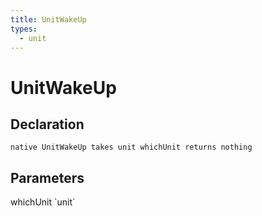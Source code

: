 ```yaml
---
title: UnitWakeUp
types:
  - unit
---
```


# UnitWakeUp

## Declaration

```
native UnitWakeUp takes unit whichUnit returns nothing
```

## Parameters
<dl>
  <dt>whichUnit `unit`</dt>
  <dd></dd>
</dl>